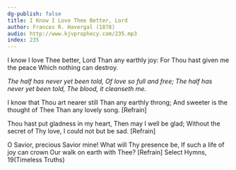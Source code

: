 ```yaml
---
dg-publish: false
title: I Know I Love Thee Better, Lord
author: Frances R. Havergal (1878)
audio: http://www.kjvprophecy.com/235.mp3
index: 235
---
```


I know I love Thee better, Lord
Than any earthly joy:
For Thou hast given me the peace
Which nothing can destroy.

*The half has never yet been told,
Of love so full and free;
The half has never yet been told,
The blood, it cleanseth me.*

I know that Thou art nearer still
Than any earthly throng;
And sweeter is the thought of Thee
Than any lovely song. [Refrain]

Thou hast put gladness in my heart,
Then may I well be glad;
Without the secret of Thy love,
I could not but be sad. [Refrain]

O Savior, precious Savior mine!
What will Thy presence be,
If such a life of joy can crown
Our walk on earth with Thee? [Refrain]
Select Hymns, 19(Timeless Truths)